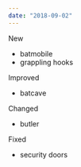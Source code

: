 ```yaml
---
date: "2018-09-02"
---
```


New

- batmobile
- grappling hooks

Improved

- batcave

Changed

- butler

Fixed

- security doors
